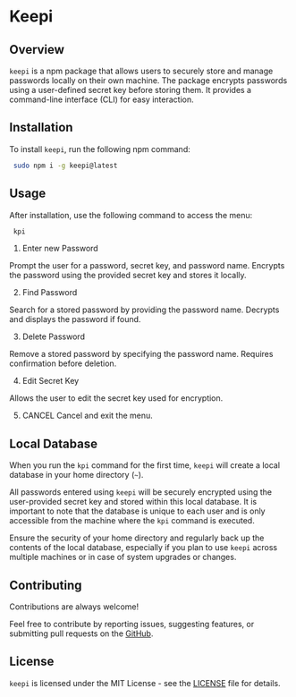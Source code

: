 # Keepi

## Overview

`keepi` is a npm package that allows users to securely store and manage passwords locally on their own machine. The package encrypts passwords using a user-defined secret key before storing them. It provides a command-line interface (CLI) for easy interaction.

## Installation

To install `keepi`, run the following npm command:

```bash
 sudo npm i -g keepi@latest
```

## Usage

After installation, use the following command to access the menu:

```bash
 kpi
```

1. Enter new Password

Prompt the user for a password, secret key, and password name.
Encrypts the password using the provided secret key and stores it locally.

2. Find Password

Search for a stored password by providing the password name.
Decrypts and displays the password if found.

3. Delete Password

Remove a stored password by specifying the password name.
Requires confirmation before deletion.

4. Edit Secret Key

Allows the user to edit the secret key used for encryption.

5. CANCEL
   Cancel and exit the menu.

## Local Database

When you run the `kpi` command for the first time, `keepi` will create a local database in your home directory (`~`).

All passwords entered using `keepi` will be securely encrypted using the user-provided secret key and stored within this local database. It is important to note that the database is unique to each user and is only accessible from the machine where the `kpi` command is executed.

Ensure the security of your home directory and regularly back up the contents of the local database, especially if you plan to use `keepi` across multiple machines or in case of system upgrades or changes.

## Contributing

Contributions are always welcome!

Feel free to contribute by reporting issues, suggesting features, or submitting pull requests on the [GitHub](https://github.com/Axiean/keepi).

## License

`keepi` is licensed under the MIT License - see the [LICENSE](https://github.com/Axiean/keepi/blob/main/LICENCE) file for details.
